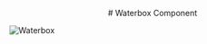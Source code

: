 <p align="center">
# Waterbox Component

![Waterbox](/master/preview.png?raw=true "Waterbox")
</p>

